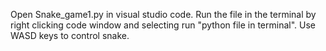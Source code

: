 Open Snake_game1.py in visual studio code. Run the file in the terminal by right clicking code window and selecting run "python file in terminal". 
Use WASD keys to control snake.
